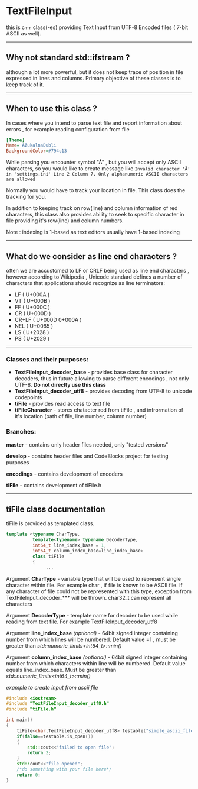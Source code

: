 # TextFileInput
this is c++ class(-es) providing Text Input from UTF-8 Encoded files ( 7-bit ASCII as well).
- - -
## Why not standard std::ifstream ?
although a lot more powerful, but it does not keep trace of position in file expressed in lines and columns. Primary objective of these classes is to keep track of it.

- - -

## When to use this class ?
In cases where you intend to parse text file and report information about errors , for example reading configuration from file

```ini
[Theme]
Name= ĀžukalnaDubļi
BackgroundColor=#794c13


```

While parsing you encounter symbol "Ā" , but you will accept only ASCII characters, so you would like to create message like 
`Invalid character 'Ā' in 'settings.ini' Line 2 Column 7. Only alphanumeric ASCII characters are allowed`

Normally you would have to track your location in file. This class does the tracking for you.

In addition to keeping track on row(line) and column information of red characters, this class also provides ability to seek to specific character in file providing it's row(line) and column numbers. 

Note : indexing is 1-based as text editors usually have 1-based indexing
- - -
## What do we consider as line end characters ?	
often we are accustomed to LF or CRLF being used as line end characters , however according to Wikipedia , Unicode standard defines a number of characters that applications should recognize as line terminators:
- LF ( U+000A )
- VT ( U+000B )
- FF ( U+000C )
- CR ( U+000D )
- CR+LF ( U+000D 0+000A )
- NEL ( U+0085 )
- LS ( U+2028 )
- PS ( U+2029 )
* * * *

### Classes and their purposes:

- **TextFileInput_decoder_base** - provides base class for character decoders, thus in future allowing to parse different encodings , not only UTF-8. **Do not direclty use this class**
- **TextFileInput_decoder_utf8** - provides decoding from UTF-8 to unicode codepoints
- **tiFile** - provides read access to text file
- **tiFileCharacter** - stores chatacter red from tiFile ,  and infrormation of it's location (path of file, line number, column number)

### Branches: 

**master** - contains only header files needed, only "tested versions"

**develop** - contains header files and CodeBlocks project for testing purposes

**encodings** - contains development of encoders

**tiFile** - contains development of tiFile.h

------

## tiFile class documentation

tiFile is provided as templated class.

```c++
template <typename CharType,
          template<typename> typename DecoderType,
          int64_t line_index_base = 1,
          int64_t column_index_base=line_index_base>
          class tiFile
          {
               ...
```

Argument **CharType**  -  variable type that will be used to represent single character within file. For example char , if file is known to be ASCII file. If any character of file could not be represented with this type, exception from TextFileInput_decoder_*** will be thrown. char32_t can represent all characters

Argument **DecoderType** - template name for decoder to be used while reading from text file.  For example  TextFileInput_decoder_utf8

Argument **line_index_base** *(optional)* - 64bit signed integer containing number from which lines will be numbered. Default value =1 , must be greater than *std::numeric_limits<int64_t>::min()*

Argument **column_index_base** *(optional)* - 64bit signed integer containing number from which characters within line will be numbered. Default value equals line_index_base. Must be greater than *std::numeric_limits<int64_t>::min()*

*example to create input from ascii file*

```c++
#include <iostream>
#include "TextFileInput_decoder_utf8.h"
#include "tiFile.h"

int main()
{
	tiFile<char,TextFileInput_decoder_utf8> testable("simple_ascii_file.txt") ;
	if(false==testable.is_open())
	{
		std::cout<<"failed to open file";
		return 2;
	}
	std::cout<<"file opened";
	/*do something with your file here*/
	return 0;
}
```

